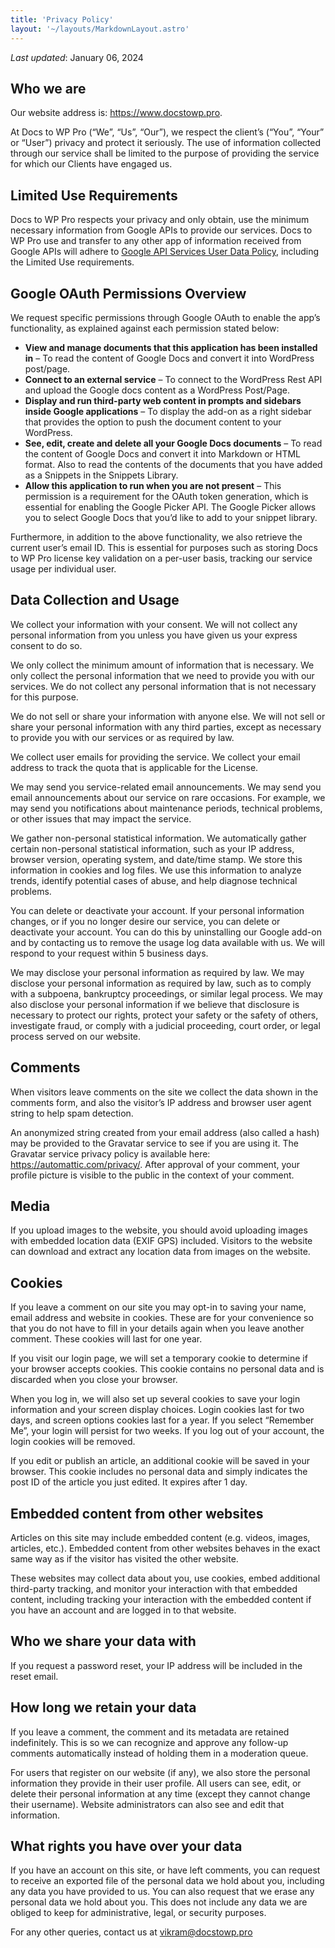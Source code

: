 ```yaml
---
title: 'Privacy Policy'
layout: '~/layouts/MarkdownLayout.astro'
---
```


_Last updated_: January 06, 2024

## Who we are
Our website address is: https://www.docstowp.pro.

At Docs to WP Pro (“We”, “Us”, “Our”), we respect the client’s (“You”, “Your” or “User”) privacy and protect it seriously. The use of information collected through our service shall be limited to the purpose of providing the service for which our Clients have engaged us.

## Limited Use Requirements 
Docs to WP Pro respects your privacy and only obtain, use the minimum necessary information from Google APIs to provide our services. Docs to WP Pro use and transfer to any other app of information received from Google APIs will adhere to [Google API Services User Data Policy](https://developers.google.com/terms/api-services-user-data-policy), including the Limited Use requirements.

## Google OAuth Permissions Overview
We request specific permissions through Google OAuth to enable the app’s functionality, as explained against each permission stated below:

- **View and manage documents that this application has been installed in** – To read the content of Google Docs and convert it into WordPress post/page.
- **Connect to an external service** – To connect to the WordPress Rest API and upload the Google docs content as a WordPress Post/Page.
- **Display and run third-party web content in prompts and sidebars inside Google applications** – To display the add-on as a right sidebar that provides the option to push the document content to your WordPress.
- **See, edit, create and delete all your Google Docs documents** – To read the content of Google Docs and convert it into Markdown or HTML format. Also to read the contents of the documents that you have added as a Snippets in the Snippets Library.
- **Allow this application to run when you are not present** – This permission is a requirement for the OAuth token generation, which is essential for enabling the Google Picker API. The Google Picker allows you to select Google Docs that you’d like to add to your snippet library.

Furthermore, in addition to the above functionality, we also retrieve the current user’s email ID. This is essential for purposes such as storing Docs to WP Pro license key validation on a per-user basis, tracking our service usage per individual user.

## Data Collection and Usage
We collect your information with your consent. We will not collect any personal information from you unless you have given us your express consent to do so.

We only collect the minimum amount of information that is necessary. We only collect the personal information that we need to provide you with our services. We do not collect any personal information that is not necessary for this purpose.

We do not sell or share your information with anyone else. We will not sell or share your personal information with any third parties, except as necessary to provide you with our services or as required by law.

We collect user emails for providing the service. We collect your email address to track the quota that is applicable for the License.

We may send you service-related email announcements. We may send you email announcements about our service on rare occasions. For example, we may send you notifications about maintenance periods, technical problems, or other issues that may impact the service.

We gather non-personal statistical information. We automatically gather certain non-personal statistical information, such as your IP address, browser version, operating system, and date/time stamp. We store this information in cookies and log files. We use this information to analyze trends, identify potential cases of abuse, and help diagnose technical problems.

You can delete or deactivate your account. If your personal information changes, or if you no longer desire our service, you can delete or deactivate your account. You can do this by uninstalling our Google add-on and by contacting us to remove the usage log data available with us. We will respond to your request within 5 business days.

We may disclose your personal information as required by law. We may disclose your personal information as required by law, such as to comply with a subpoena, bankruptcy proceedings, or similar legal process. We may also disclose your personal information if we believe that disclosure is necessary to protect our rights, protect your safety or the safety of others, investigate fraud, or comply with a judicial proceeding, court order, or legal process served on our website.

## Comments
When visitors leave comments on the site we collect the data shown in the comments form, and also the visitor’s IP address and browser user agent string to help spam detection.

An anonymized string created from your email address (also called a hash) may be provided to the Gravatar service to see if you are using it. The Gravatar service privacy policy is available here: https://automattic.com/privacy/. After approval of your comment, your profile picture is visible to the public in the context of your comment.

## Media
If you upload images to the website, you should avoid uploading images with embedded location data (EXIF GPS) included. Visitors to the website can download and extract any location data from images on the website.

## Cookies
If you leave a comment on our site you may opt-in to saving your name, email address and website in cookies. These are for your convenience so that you do not have to fill in your details again when you leave another comment. These cookies will last for one year.

If you visit our login page, we will set a temporary cookie to determine if your browser accepts cookies. This cookie contains no personal data and is discarded when you close your browser.

When you log in, we will also set up several cookies to save your login information and your screen display choices. Login cookies last for two days, and screen options cookies last for a year. If you select “Remember Me”, your login will persist for two weeks. If you log out of your account, the login cookies will be removed.

If you edit or publish an article, an additional cookie will be saved in your browser. This cookie includes no personal data and simply indicates the post ID of the article you just edited. It expires after 1 day.

## Embedded content from other websites
Articles on this site may include embedded content (e.g. videos, images, articles, etc.). Embedded content from other websites behaves in the exact same way as if the visitor has visited the other website.

These websites may collect data about you, use cookies, embed additional third-party tracking, and monitor your interaction with that embedded content, including tracking your interaction with the embedded content if you have an account and are logged in to that website.

## Who we share your data with
If you request a password reset, your IP address will be included in the reset email.

## How long we retain your data
If you leave a comment, the comment and its metadata are retained indefinitely. This is so we can recognize and approve any follow-up comments automatically instead of holding them in a moderation queue.

For users that register on our website (if any), we also store the personal information they provide in their user profile. All users can see, edit, or delete their personal information at any time (except they cannot change their username). Website administrators can also see and edit that information.

## What rights you have over your data

If you have an account on this site, or have left comments, you can request to receive an exported file of the personal data we hold about you, including any data you have provided to us. You can also request that we erase any personal data we hold about you. This does not include any data we are obliged to keep for administrative, legal, or security purposes.

For any other queries, contact us at vikram@docstowp.pro